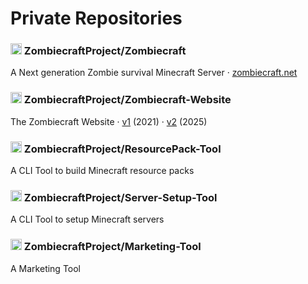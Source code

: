 # Private Repositories

### <img src="https://i.imgur.com/PRyfDUp.png" width="18"/> ZombiecraftProject/Zombiecraft
A Next generation Zombie survival Minecraft Server · [zombiecraft.net](https://v2.zombiecraft.net)

### <img src="https://i.imgur.com/PRyfDUp.png" width="18"/> ZombiecraftProject/Zombiecraft-Website
The Zombiecraft Website · [v1](https://v1.zombiecraft.net) (2021) · [v2](https://v2.zombiecraft.net) (2025)

### <img src="https://i.imgur.com/PRyfDUp.png" width="18"/> ZombiecraftProject/ResourcePack-Tool
A CLI Tool to build Minecraft resource packs

### <img src="https://i.imgur.com/PRyfDUp.png" width="18"/> ZombiecraftProject/Server-Setup-Tool
A CLI Tool to setup Minecraft servers

### <img src="https://i.imgur.com/PRyfDUp.png" width="18"/> ZombiecraftProject/Marketing-Tool
A Marketing Tool

<!--
**Stephcraft/Stephcraft** is a ✨ _special_ ✨ repository because its `README.md` (this file) appears on your GitHub profile.

Here are some ideas to get you started:

- 🔭 I’m currently working on ...
- 🌱 I’m currently learning ...
- 👯 I’m looking to collaborate on ...
- 🤔 I’m looking for help with ...
- 💬 Ask me about ...
- 📫 How to reach me: ...
- 😄 Pronouns: ...
- ⚡ Fun fact: ...

<img src="https://i.imgur.com/ezgiGuD.png" height="12"/> 
-->
